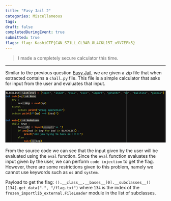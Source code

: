 ```yaml
---
title: "Easy Jail 2"
categories: Miscellaneous
tags: 
draft: false
completedDuringEvent: true
submitted: true
flags: flag: KashiCTF{C4N_S71LL_CL3AR_8L4CKL15T_u9V7EPk5}
---
```

> I made a completely secure calculator this time.

---

Similar to the previous question [Easy Jail](#easy-jail), we are given a zip file that when extracted contains a `chall.py` file. This file is a simple calculator that asks for input from the user and evaluates that input.

![alt text](image.png)

From the source code we can see that the input given by the user will be evaluated using the `eval` function. Since the `eval` function evaluates the input given by the user, we can perform `code injection` to get the flag. However, there are some restrictions given to this problem, namely we cannot use keywords such as `os` and `system`.

Payload to get the flag: `().__class__.__bases__[0].__subclasses__()[134].get_data(".", "/flag.txt")` where `134` is the index of the `frozen_importlib_external.FileLoader` module in the list of subclasses.
